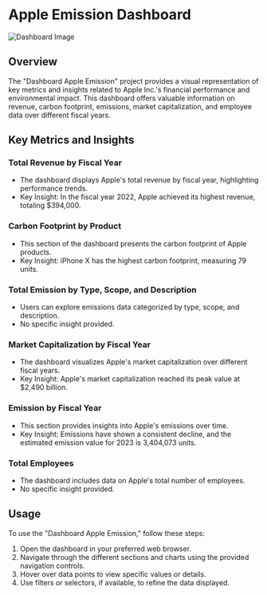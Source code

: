 #  Apple Emission Dashboard
![Dashboard Image](https://github.com/abdelrahman4578/Power-BI-Dashboards-/blob/ae0386d83b311abb9d3a09323ef836977e200bf7/Apple-Emission/Capture.PNG)

## Overview

The "Dashboard Apple Emission" project provides a visual representation of key metrics and insights related to Apple Inc.'s financial performance and environmental impact. This dashboard offers valuable information on revenue, carbon footprint, emissions, market capitalization, and employee data over different fiscal years.

## Key Metrics and Insights

### Total Revenue by Fiscal Year

- The dashboard displays Apple's total revenue by fiscal year, highlighting performance trends.
- Key Insight: In the fiscal year 2022, Apple achieved its highest revenue, totaling $394,000.

### Carbon Footprint by Product

- This section of the dashboard presents the carbon footprint of Apple products.
- Key Insight: iPhone X has the highest carbon footprint, measuring 79 units.

### Total Emission by Type, Scope, and Description

- Users can explore emissions data categorized by type, scope, and description.
- No specific insight provided.

### Market Capitalization by Fiscal Year

- The dashboard visualizes Apple's market capitalization over different fiscal years.
- Key Insight: Apple's market capitalization reached its peak value at $2,490 billion.

### Emission by Fiscal Year

- This section provides insights into Apple's emissions over time.
- Key Insight: Emissions have shown a consistent decline, and the estimated emission value for 2023 is 3,404,073 units.

### Total Employees

- The dashboard includes data on Apple's total number of employees.
- No specific insight provided.

## Usage

To use the "Dashboard Apple Emission," follow these steps:

1. Open the dashboard in your preferred web browser.
2. Navigate through the different sections and charts using the provided navigation controls.
3. Hover over data points to view specific values or details.
4. Use filters or selectors, if available, to refine the data displayed.
